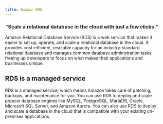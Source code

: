 ```yaml
---
title: Amazon RDS
---
```


<div><h3 align="center">"Scale a relational database in the cloud with just a few clicks."</h3></div>

Amazon Relational Database Service (RDS) is a web service that makes it easier to set up, operate, and scale a relational database in the cloud. It provides cost-efficient, resizable capacity for an industry-standard relational database and manages common database administration tasks, freeing up developers to focus on what makes their applications and businesses unique.

## RDS is a managed service

RDS is a managed service, which means Amazon takes care of patching, backups, and maintenance for you. You can use RDS to deploy and scale popular database engines like MySQL, PostgreSQL, MariaDB, Oracle, Microsoft SQL Server, and Amazon Aurora. You can also use RDS to deploy and scale a database in the cloud that is compatible with your existing on-premises applications.